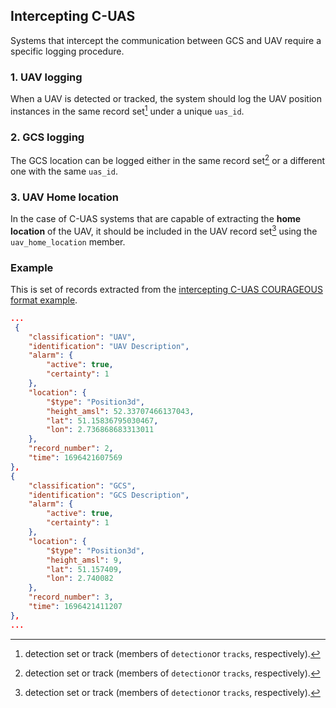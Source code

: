 ## Intercepting C-UAS

Systems that intercept the communication between GCS and UAV require a 
specific logging procedure.

### 1. UAV logging
When a UAV is detected or tracked, the system should log the UAV position
instances in the same record set[^1] under a unique `uas_id`.

### 2. GCS logging
The GCS location can be logged either in the same record set[^1] or a different one with the same
`uas_id`.

### 3. UAV Home location
In the case of C-UAS systems that are capable of extracting the **home location** of the UAV,
it should be included in the UAV record set[^1] using the `uav_home_location` member.

### Example

This is set of records extracted from the [intercepting C-UAS COURAGEOUS format example](../res/example_intercepting.json).

```json
...
 {
    "classification": "UAV",
    "identification": "UAV Description",
    "alarm": {
        "active": true,
        "certainty": 1
    },
    "location": {
        "$type": "Position3d",
        "height_amsl": 52.33707466137043,
        "lat": 51.15836795030467,
        "lon": 2.736868683313011
    },
    "record_number": 2,
    "time": 1696421607569
},
{
    "classification": "GCS",
    "identification": "GCS Description",
    "alarm": {
        "active": true,
        "certainty": 1
    },
    "location": {
        "$type": "Position3d",
        "height_amsl": 9,
        "lat": 51.157409,
        "lon": 2.740082
    },
    "record_number": 3,
    "time": 1696421411207
},
...
```

[^1]: detection set or track (members of `detection`or `tracks`, respectively).
